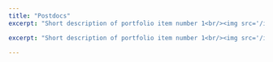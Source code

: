 ```yaml
---
title: "Postdocs"
excerpt: "Short description of portfolio item number 1<br/><img src='/images/500x300.png'>"

excerpt: "Short description of portfolio item number 1<br/><img src='/images/500x300.png'>"

---
```

